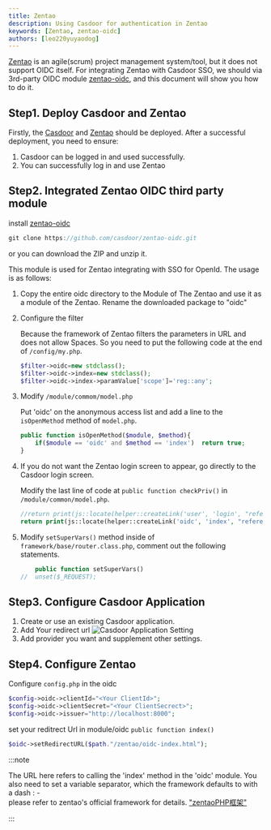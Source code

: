 ```yaml
---
title: Zentao
description: Using Casdoor for authentication in Zentao
keywords: [Zentao, zentao-oidc]
authors: [leo220yuyaodog]
---
```


[Zentao](https://www.zentao.pm/) is an agile(scrum) project management system/tool, but it does not support OIDC itself.
For integrating Zentao with Casdoor SSO, we should via 3rd-party OIDC module
[zentao-oidc](https://github.com/casdoor/zentao-oidc), and this document will show you how to do it.

## Step1. Deploy Casdoor and Zentao

Firstly, the [Casdoor](/docs/basic/server-installation) and
[Zentao](https://www.zentao.pm/download/zentao-community-edition-release-164-1100.html) should be deployed.
After a successful deployment, you need to ensure:

1. Casdoor can be logged in and used successfully.
2. You can successfully log in and use Zentao

## Step2. Integrated Zentao OIDC third party module

install [zentao-oidc](https://github.com/casdoor/zentao-oidc)

```java
git clone https://github.com/casdoor/zentao-oidc.git
```

or you can download the ZIP and unzip it.

This module is used for Zentao integrating with SSO for OpenId. The usage is as follows:

1. Copy the entire oidc directory to the Module of The Zentao and use it as a module of the Zentao.
Rename the downloaded package to "oidc"

2. Configure the filter

    Because the framework of Zentao filters the parameters in URL and does not allow Spaces.
    So you need to put the following code at the end of `/config/my.php`.

    ```php
    $filter->oidc=new stdclass();
    $filter->oidc->index=new stdclass();
    $filter->oidc->index->paramValue['scope']='reg::any';
    ```

3. Modify `/module/commom/model.php`

    Put 'oidc' on the anonymous access list and add a line to the `isOpenMethod` method of `model.php`.

    ```php
    public function isOpenMethod($module, $method){          
        if($module == 'oidc' and $method == 'index')  return true; 
    }
    ```

4. If you do not want the Zentao login screen to appear, go directly to the Casdoor login screen.

    Modify the last line of code at `public function checkPriv()` in `/module/common/model.php`.

    ```php
    //return print(js::locate(helper::createLink('user', 'login', "referer=$referer")));
    return print(js::locate(helper::createLink('oidc', 'index', "referer=$referer")));
    ```

5. Modify `setSuperVars()` method inside of `framework/base/router.class.php`, comment out the following statements.

    ```php
        public function setSuperVars()
    //  unset($_REQUEST);
    ```

## Step3. Configure Casdoor Application

1. Create or use an existing Casdoor application.
2. Add Your redirect url
    ![Casdoor Application Setting](/img/integration/php/zentao/clientId.png)
3. Add provider you want and supplement other settings.

## Step4. Configure Zentao

Configure `config.php` in the oidc

```php
$config->oidc->clientId="<Your ClientId>";
$config->oidc->clientSecret="<Your ClientSecrect>";
$config->oidc->issuer="http://localhost:8000";
```

set your reditrect Url in module/oidc `public function index()`

```php
$oidc->setRedirectURL($path."/zentao/oidc-index.html");
```

:::note

The URL here refers to calling the 'index' method in the 'oidc' module. You also need to set a variable separator,
which the framework defaults to with a dash : -  
please refer to zentao's official framework for details.
["zentaoPHP框架"](https://devel.easycorp.cn/book/zentaophphelp/about-10.html)

:::
